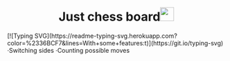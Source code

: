 <h1 align="center">Just chess board<img src="https://github.com/blackcater/blackcater/raw/main/images/Hi.gif" height="32"/></h1>
[![Typing SVG](https://readme-typing-svg.herokuapp.com?color=%2336BCF7&lines=With+some+features:t)](https://git.io/typing-svg)
·Switching sides
·Counting possible moves
